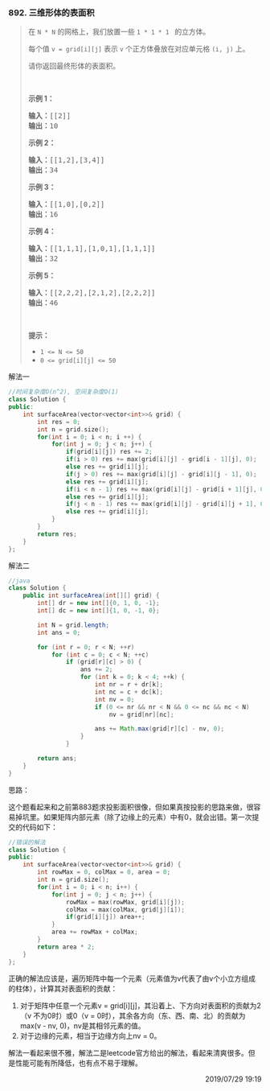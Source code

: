 ### 892. 三维形体的表面积

> <div class="content__2ebE"><p>在&nbsp;<code>N&nbsp;*&nbsp;N</code>&nbsp;的网格上，我们放置一些&nbsp;<code>1 * 1 * 1&nbsp;</code>&nbsp;的立方体。</p>
> 
> <p>每个值&nbsp;<code>v = grid[i][j]</code>&nbsp;表示&nbsp;<code>v</code>&nbsp;个正方体叠放在对应单元格&nbsp;<code>(i, j)</code>&nbsp;上。</p>
> 
> <p>请你返回最终形体的表面积。</p>
> 
> <p>&nbsp;</p>
> 
> <ul>
> </ul>
> 
> <p><strong>示例 1：</strong></p>
> 
> <pre><strong>输入：</strong>[[2]]
> <strong>输出：</strong>10
> </pre>
> 
> <p><strong>示例 2：</strong></p>
> 
> <pre><strong>输入：</strong>[[1,2],[3,4]]
> <strong>输出：</strong>34
> </pre>
> 
> <p><strong>示例 3：</strong></p>
> 
> <pre><strong>输入：</strong>[[1,0],[0,2]]
> <strong>输出：</strong>16
> </pre>
> 
> <p><strong>示例 4：</strong></p>
> 
> <pre><strong>输入：</strong>[[1,1,1],[1,0,1],[1,1,1]]
> <strong>输出：</strong>32
> </pre>
> 
> <p><strong>示例&nbsp;5：</strong></p>
> 
> <pre><strong>输入：</strong>[[2,2,2],[2,1,2],[2,2,2]]
> <strong>输出：</strong>46
> </pre>
> 
> <p>&nbsp;</p>
> 
> <p><strong>提示：</strong></p>
> 
> <ul>
> 	<li><code>1 &lt;= N &lt;= 50</code></li>
> 	<li><code>0 &lt;= grid[i][j] &lt;= 50</code></li>
> </ul>
> </div>

解法一
```cpp
//时间复杂度O(n^2), 空间复杂度O(1)
class Solution {
public:
    int surfaceArea(vector<vector<int>>& grid) {
        int res = 0;
        int n = grid.size();
        for(int i = 0; i < n; i ++) {
            for(int j = 0; j < n; j++) {
                if(grid[i][j]) res += 2;
                if(i > 0) res += max(grid[i][j] - grid[i - 1][j], 0);
                else res += grid[i][j];
                if(j > 0) res += max(grid[i][j] - grid[i][j - 1], 0);
                else res += grid[i][j];
                if(i < n - 1) res += max(grid[i][j] - grid[i + 1][j], 0);
                else res += grid[i][j];
                if(j < n - 1) res += max(grid[i][j] - grid[i][j + 1], 0);
                else res += grid[i][j];
            }
        }
        return res;
    }
};
```

解法二
```java
//java
class Solution {
    public int surfaceArea(int[][] grid) {
        int[] dr = new int[]{0, 1, 0, -1};
        int[] dc = new int[]{1, 0, -1, 0};

        int N = grid.length;
        int ans = 0;

        for (int r = 0; r < N; ++r)
            for (int c = 0; c < N; ++c)
                if (grid[r][c] > 0) {
                    ans += 2;
                    for (int k = 0; k < 4; ++k) {
                        int nr = r + dr[k];
                        int nc = c + dc[k];
                        int nv = 0;
                        if (0 <= nr && nr < N && 0 <= nc && nc < N)
                            nv = grid[nr][nc];

                        ans += Math.max(grid[r][c] - nv, 0);
                    }
                }

        return ans;
    }
}
```

思路：

这个题看起来和之前第883题求投影面积很像，但如果真按投影的思路来做，很容易掉坑里。如果矩阵内部元素（除了边缘上的元素）中有0，就会出错。第一次提交的代码如下：
```cpp
//错误的解法
class Solution {
public:
    int surfaceArea(vector<vector<int>>& grid) {
        int rowMax = 0, colMax = 0, area = 0;
        int n = grid.size();
        for(int i = 0; i < n; i++) {
            for(int j = 0; j < n; j++) {
                rowMax = max(rowMax, grid[i][j]);
                colMax = max(colMax, grid[j][i]);
                if(grid[i][j]) area++;
            }
            area += rowMax + colMax;
        }
        return area * 2;
    }
};
```

正确的解法应该是，遍历矩阵中每一个元素（元素值为v代表了由v个小立方组成的柱体），计算其对表面积的贡献：
1. 对于矩阵中任意一个元素v = grid[i][j]，其沿着上、下方向对表面积的贡献为2（v 不为0时）或0（v = 0时），其余各方向（东、西、南、北）的贡献为max(v - nv, 0)，nv是其相邻元素的值。
2. 对于边缘的元素，相当于边缘方向上nv = 0。

解法一看起来很不雅，解法二是leetcode官方给出的解法，看起来清爽很多。但是性能可能有所降低，也有点不易于理解。

<div style="text-align: right"> 2019/07/29 19:19 </div>